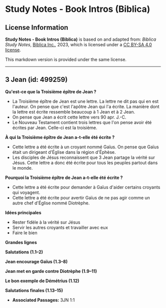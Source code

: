 # Study Notes - Book Intros (Biblica)

## License Information

**Study Notes - Book Intros (Biblica)** is based on and adapted from: _Biblica Study Notes_, [Biblica Inc.](https://www.biblica.com/), 2023, which is licensed under a [CC BY-SA 4.0 license](https://creativecommons.org/licenses/by-sa/4.0/legalcode.en).

This markdown version is provided under the same license.



--------------------------------

## 3 Jean (id: 499259)

**Qu'est\-ce que la Troisième épître de Jean ?**

* La Troisième épître de Jean est une lettre. La lettre ne dit pas qui en est l'auteur. On pense que c'est l'apôtre Jean qui l'a écrite. La manière dont la lettre est écrite ressemble beaucoup à 1 Jean et à 2 Jean.
* On pense que Jean a écrit cette lettre vers 90 apr. J.\-C.
* Le Nouveau Testament contient trois lettres que l'on pense avoir été écrites par Jean. Celle\-ci est la troisième.

**À qui la Troisième épître de Jean a\-t\-elle été écrite ?**

* Cette lettre a été écrite à un croyant nommé Gaïus. On pense que Gaïus était un dirigeant d'Église dans la région d'Éphèse.
* Les disciples de Jésus reconnaissent que 3 Jean partage la vérité sur Jésus. Cette lettre a donc été écrite pour tous les peuples partout dans le monde.

**Pourquoi la Troisième épître de Jean a\-t\-elle été écrite ?**

* Cette lettre a été écrite pour demander à Gaïus d'aider certains croyants qui voyagent.
* Cette lettre a été écrite pour avertir Gaïus de ne pas agir comme un autre chef d'Église nommé Diotrèphe.

**Idées principales**

* Rester fidèle à la vérité sur Jésus
* Servir les autres croyants et travailler avec eux
* Faire le bien

**Grandes lignes**

**Salutations (1\.1–2\)**

**Jean encourage Gaïus (1\.3–8\)**

**Jean met en garde contre Diotrèphe (1\.9–11\)**

**Le bon exemple de Démétrius (1\.12\)**

**Salutations finales (1\.13–15\)**

* **Associated Passages:** 3JN 1:1

